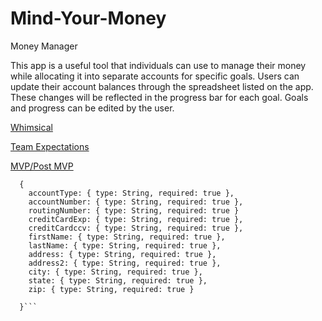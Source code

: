 # Mind-Your-Money
Money Manager

This app is a useful tool that individuals can use to manage their money while allocating it into separate accounts for specific goals. Users can update their account balances through the spreadsheet listed on the app. These changes will be reflected in the progress bar for each goal. Goals and progress can be edited by the user.

[Whimsical](https://whimsical.com/EfWJXDzNqKQUZT5fpmndQf)

[Team Expectations](https://docs.google.com/document/d/15K2Ta1yJ2Ss2rmHXvIteGgVH6Zy2_ZEg30KnQLhuETo/edit?usp=sharing)

[MVP/Post MVP](https://github.com/ctaar16/Mind-Your-Money/projects/1)


```const Account = new Schema(
  {
    accountType: { type: String, required: true },
    accountNumber: { type: String, required: true },
    routingNumber: { type: String, required: true }
    creditCardExp: { type: String, required: true },
    creditCardccv: { type: String, required: true },
    firstName: { type: String, required: true },
    lastName: { type: String, required: true },
    address: { type: String, required: true },
    address2: { type: String, required: true },
    city: { type: String, required: true },
    state: { type: String, required: true },
    zip: { type: String, required: true }

  }```